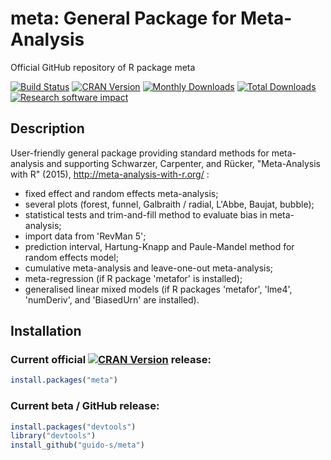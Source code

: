 # meta: General Package for Meta-Analysis
Official GitHub repository of R package meta

[![Build Status](https://travis-ci.org/guido-s/meta.svg?branch=master)](https://travis-ci.org/guido-s/meta)
[![CRAN Version](http://www.r-pkg.org/badges/version/meta)](https://cran.r-project.org/package=meta)
[![Monthly Downloads](http://cranlogs.r-pkg.org/badges/meta)](http://cranlogs.r-pkg.org/badges/meta)
[![Total Downloads](http://cranlogs.r-pkg.org/badges/grand-total/meta)](http://cranlogs.r-pkg.org/badges/grand-total/meta)
[![Research software impact](http://depsy.org/api/package/cran/meta/badge.svg)](http://depsy.org/package/r/meta)


## Description

User-friendly general package providing standard methods for meta-analysis and supporting Schwarzer, Carpenter, and Rücker, "Meta-Analysis with R" (2015), http://meta-analysis-with-r.org/ :
 - fixed effect and random effects meta-analysis;
 - several plots (forest, funnel, Galbraith / radial, L'Abbe, Baujat, bubble);
 - statistical tests and trim-and-fill method to evaluate bias in meta-analysis;
 - import data from 'RevMan 5';
 - prediction interval, Hartung-Knapp and Paule-Mandel method for random effects model;
 - cumulative meta-analysis and leave-one-out meta-analysis;
 - meta-regression (if R package 'metafor' is installed);
 - generalised linear mixed models (if R packages 'metafor', 'lme4', 'numDeriv', and 'BiasedUrn' are installed).


## Installation

### Current official [![CRAN Version](http://www.r-pkg.org/badges/version/meta)](https://cran.r-project.org/package=meta) release:
```r
install.packages("meta")
```

### Current beta / GitHub release:
```r
install.packages("devtools")
library("devtools")
install_github("guido-s/meta")
```
